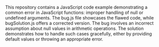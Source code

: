 This repository contains a JavaScript code example demonstrating a common error in JavaScript functions: improper handling of null or undefined arguments. The bug.js file showcases the flawed code, while bugSolution.js offers a corrected version.  The bug involves an incorrect assumption about null values in arithmetic operations.  The solution demonstrates how to handle such cases gracefully, either by providing default values or throwing an appropriate error.